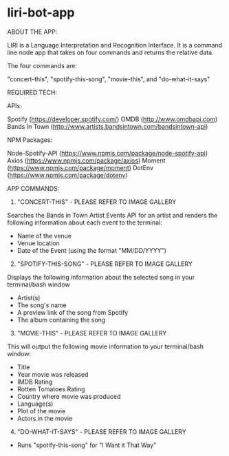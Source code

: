 # liri-bot-app

ABOUT THE APP:

LIRI is a Language Interpretation and Recognition Interface. It is a command line node app that takes on four commands and returns the relative data.

The four commands are:

"concert-this", "spotify-this-song", "movie-this", and "do-what-it-says"

REQUIRED TECH:

APIs:

Spotify (https://developer.spotify.com/)
OMDB (http://www.omdbapi.com)
Bands In Town (http://www.artists.bandsintown.com/bandsintown-api)

NPM Packages:

Node-Spotify-API (https://www.npmjs.com/package/node-spotify-api)
Axios (https://www.npmjs.com/package/axios)
Moment (https://www.npmjs.com/package/moment)
DotEnv (https://www.npmjs.com/package/dotenv)

APP COMMANDS:

1) "CONCERT-THIS" - PLEASE REFER TO IMAGE GALLERY

Searches the Bands in Town Artist Events API for an artist and renders the following information about each event to the terminal:

- Name of the venue
- Venue location
- Date of the Event (using the format "MM/DD/YYYY")

2) "SPOTIFY-THIS-SONG" - PLEASE REFER TO IMAGE GALLERY

Displays the following information about the selected song in your terminal/bash window

- Artist(s)
- The song's name
- A preview link of the song from Spotify
- The album containing the song

3) "MOVIE-THIS" - PLEASE REFER TO IMAGE GALLERY

This will output the following movie information to your terminal/bash window:

  * Title
  * Year movie was released
  * IMDB Rating
  * Rotten Tomatoes Rating
  * Country where movie was produced
  * Language(s)
  * Plot of the movie
  * Actors in the movie
  
4) "DO-WHAT-IT-SAYS" - PLEASE REFER TO IMAGE GALLERY

- Runs "spotify-this-song" for "I Want it That Way"
